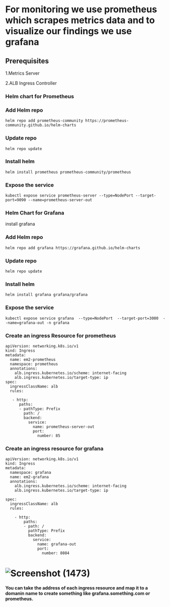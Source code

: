 # For monitoring we use prometheus which scrapes metrics data and to visualize our findings we use grafana

## Prerequisites 
1.Metrics Server

2.ALB Ingress Controller

### Helm chart for Prometheus

### Add Helm repo
```
helm repo add prometheus-community https://prometheus-community.github.io/helm-charts
```
### Update repo

```
helm repo update
```
### Install helm

```
helm install prometheus prometheus-community/prometheus
```
### Expose the service 

```
kubectl expose service prometheus-server --type=NodePort --target-port=9090 --name=prometheus-server-out
```
### Helm Chart for Grafana

install grafana

### Add Helm repo
```
helm repo add grafana https://grafana.github.io/helm-charts
```
### Update repo

```
helm repo update
```
### Install helm

```
helm install grafana grafana/grafana
```
### Expose the service 

```
kubectl expose service grafana  --type=NodePort  --target-port=3000  --name=grafana-out -n grafana
```
### Create an ingress Resource for prometheus 

```
apiVersion: networking.k8s.io/v1
kind: Ingress
metadata:
  name: em2-prometheus
  namespace: prometheus
  annotations:
    alb.ingress.kubernetes.io/scheme: internet-facing
    alb.ingress.kubernetes.io/target-type: ip
spec:
  ingressClassName: alb
  rules:
  
   - http:
      paths:
      - pathType: Prefix
        path: /
        backend:
          service:
            name: prometheus-server-out
            port:
              number: 85
```
### Create an ingress resource for grafana

```
apiVersion: networking.k8s.io/v1
kind: Ingress
metadata:
  namespace: grafana
  name: em2-grafana
  annotations:
    alb.ingress.kubernetes.io/scheme: internet-facing
    alb.ingress.kubernetes.io/target-type: ip
    
spec:
  ingressClassName: alb
  rules:
   
    - http:
        paths:
        - path: /
          pathType: Prefix
          backend:
            service:
              name: grafana-out
              port:
                number: 8084
```
# ![Screenshot (1473)](https://github.com/satya19977/Event-Management-System-Using-Kubernetes/assets/108000447/aebb5ba9-5843-471a-af73-1414cf200f01)

#### You can take the address of each ingress resource and map it to a domanin name to create something like grafana.something.com or prometheus. 

